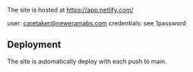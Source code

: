 The site is hosted at https://app.netlify.com/

user: caretaker@neweramabs.com
credentials: see 1password

## Deployment
The site is automatically deploy with each push to main. 

